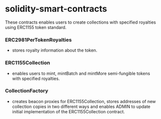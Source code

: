 # solidity-smart-contracts

These contracts enables users to create collections with specified royalties using ERC1155 token standard.

### ERC2981PerTokenRoyalties 
- stores royalty information about the token.
### ERC1155Collection 
- enables users to mint, mintBatch and mintMore semi-fungible tokens with specified royalties.
### CollectionFactory 
- creates beacon proxies for ERC1155Collection, stores addresses of new collection copies in two different ways and enables ADMIN to update initial implementation of the ERC1155Collection contract. 
